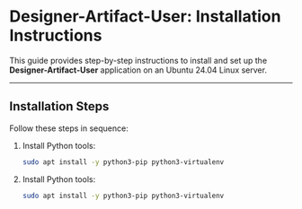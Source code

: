 # Designer-Artifact-User: Installation Instructions

This guide provides step-by-step instructions to install and set up the **Designer-Artifact-User** application on an Ubuntu 24.04 Linux server.

---

## Installation Steps

Follow these steps in sequence:

1. Install Python tools:
   ```bash
   sudo apt install -y python3-pip python3-virtualenv
2. Install Python tools:
   ```bash
   sudo apt install -y python3-pip python3-virtualenv
